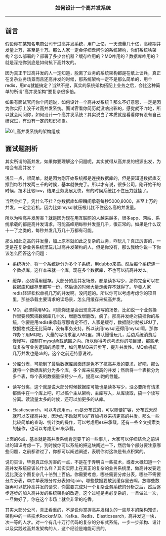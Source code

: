 ### <center>如何设计一个高并发系统
***
## 前言

假设你在某知名电商公司干过高并发系统，用户上亿，一天流量几十亿，高峰期并发量上万，甚至是十万。那么人家一定会仔细盘问你的系统架构，你们系统啥架构？怎么部署的？部署了多少台机器？缓存咋用的？MQ咋用的？数据库咋用的？就是深挖你到底是如何抗下高并发的。

因为真正干过高并发的人一定知道，脱离了业务的系统架构都是在纸上谈兵，真正在复杂业务场景而且还高并发的时候，那系统架构一定不是那么简单的，用个redis，用mq就能搞定？当然不是，真实的系统架构搭配上业务之后，会比这种简单的所谓“高并发架构”要复杂很多倍。

如果有面试官问你个问题说，如何设计一个高并发系统？那么不好意思，一定是因为你实际上没干过高并发系统。面试官看你简历就没啥出彩的，感觉就不咋地，所以就会问问你，如何设计一个高并发系统？其实说白了本质就是看看你有没有自己研究过，有没有一定的知识积累。

![01_高并发系统的架构组成](https://cdn.losey.top/blog/01_高并发系统的架构组成.png)

## 面试题剖析

其实所谓的高并发，如果你要理解这个问题呢，其实就得从高并发的根源出发，为啥会有高并发？

浅显一点，很简单，就是因为刚开始系统都是连接数据库的，但是要知道数据库支撑到每秒并发两三千的时候，基本就快完了。所以才有说，很多公司，刚开始干的时候，技术比较low，结果业务发展太快，有的时候系统扛不住压力就挂了。

 当然会挂了，凭什么不挂？你数据库如果瞬间承载每秒5000,8000，甚至上万的并发，一定会宕机，因为比如mysql就压根儿扛不住这么高的并发量。

 所以为啥高并发厉害？就是因为现在用互联网的人越来越多，很多app、网站、系统承载的都是高并发请求，可能高峰期每秒并发量几千，很正常的。如果是什么双十一了之类的，每秒并发几万几十万都有可能。

 那么如此之高的并发量，加上原本就如此之复杂的业务，咋玩儿？真正厉害的，一定是在复杂业务系统里玩儿过高并发架构的人，但是你没有，那么我给你说一下你该怎么回答这个问题：

- 系统拆分，将一个系统拆分为多个子系统，用dubbo来搞。然后每个系统连一个数据库，这样本来就一个库，现在多个数据库，不也可以抗高并发么。

- 缓存，必须得用缓存。大部分的高并发场景，都是读多写少，那你完全可以在数据库和缓存里都写一份，然后读的时候大量走缓存不就得了。毕竟人家redis轻轻松松单机几万的并发啊。没问题的。所以你可以考虑考虑你的项目里，那些承载主要请求的读场景，怎么用缓存来抗高并发。
- MQ，必须得用MQ。可能你还是会出现高并发写的场景，比如说一个业务操作里要频繁搞数据库几十次，增删改增删改，疯了。那高并发绝对搞挂你的系统，你要是用redis来承载写那肯定不行，人家是缓存，数据随时就被LRU了，数据格式还无比简单，没有事务支持。所以该用mysql还得用mysql啊。那你咋办？用MQ吧，大量的写请求灌入MQ里，排队慢慢玩儿，后边系统消费后慢慢写，控制在mysql承载范围之内。所以你得考虑考虑你的项目里，那些承载复杂写业务逻辑的场景里，如何用MQ来异步写，提升并发性。MQ单机抗几万并发也是ok的，这个之前还特意说过。

- 分库分表，可能到了最后数据库层面还是免不了抗高并发的要求，好吧，那么就将一个数据库拆分为多个库，多个库来抗更高的并发；然后将一个表拆分为多个表，每个表的数据量保持少一点，提高sql跑的性能。

- 读写分离，这个就是说大部分时候数据库可能也是读多写少，没必要所有请求都集中在一个库上吧，可以搞个主从架构，主库写入，从库读取，搞一个读写分离。读流量太多的时候，还可以加更多的从库。

- Elasticsearch，可以考虑用es。es是分布式的，可以随便扩容，分布式天然就可以支撑高并发，因为动不动就可以扩容加机器来抗更高的并发。那么一些比较简单的查询、统计类的操作，可以考虑用es来承载，还有一些全文搜索类的操作，也可以考虑用es来承载。

上面的6点，基本就是高并发系统肯定要干的一些事儿，大家可以仔细结合之前讲过的知识考虑一下，到时候你可以系统的把这块阐述一下，然后每个部分要注意哪些问题，之前都讲过了，你都可以阐述阐述，表明你对这块是有点积累的。

 说句实话，毕竟真正你厉害的一点，不是在于弄明白一些技术，或者大概知道一个高并发系统应该长什么样？其实实际上在真正的复杂的业务系统里，做高并发要远远比我这个图复杂几十倍到上百倍。你需要考虑，哪些需要分库分表，哪些不需要分库分表，单库单表跟分库分表如何join，哪些数据要放到缓存里去啊，放哪些数据再可以抗掉高并发的请求，你需要完成对一个复杂业务系统的分析之后，然后逐步逐步的加入高并发的系统架构的改造，这个过程是务必复杂的，一旦做过一次，一旦做好了，你在这个市场上就会非常的吃香。

其实大部分公司，真正看重的，不是说你掌握高并发相关的一些基本的架构知识，架构中的一些技术RocketMQ、Kafka、Redis、Elasticsearch，高并发这一块，次一等的人才。对一个有几十万行代码的复杂的分布式系统，一步一步架构、设计以及实践过高并发架构的人，这个经验是难能可贵的。

